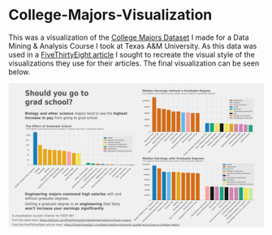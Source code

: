 # College-Majors-Visualization

This was a visualization of the [College Majors Dataset](https://github.com/fivethirtyeight/data/tree/master/college-majors) I made for a Data Mining & Analysis Course I took at Texas A&M University. As this data was used in a [FiveThirtyEight article](https://fivethirtyeight.com/features/the-economic-guide-to-picking-a-college-major/) I sought to recreate the visual style of the visualizations they use for their articles. The final visualization can be seen below.

![College Majors Visualization Graphic](Visualization.png "Final Visualization")

